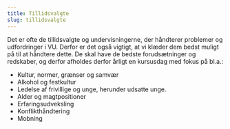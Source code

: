 ```yaml
---
title: Tillidsvalgte
slug: tillidsvalgte
---
```


Det er ofte de tillidsvalgte og undervisningerne, der håndterer problemer og udfordringer i VU. Derfor er det også vigtigt, at vi klæder dem bedst muligt på til at håndtere dette. De skal have de bedste forudsætninger og redskaber, og derfor afholdes derfor årligt en kursusdag med fokus på bl.a.:

* Kultur, normer, grænser og samvær
* Alkohol og festkultur
* Ledelse af frivillige og unge, herunder udsatte unge.
* Alder og magtpositioner
* Erfaringsudveksling
* Konflikthåndtering
* Mobning
